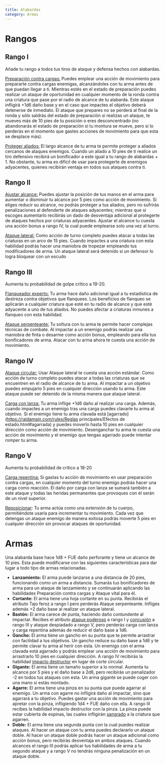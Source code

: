 ```yaml
---
title: Alabardas
category: Armas
---
```


# Rangos

## Rango I 

Añade tu rango a todos tus tiros de ataque y defensa hechos con alabardas.

<u>Preparación contra cargas:</u> Puedes emplear una acción de movimiento para prepararte contra cargas enemigas, alcanzándoles con tu arma antes de que puedan llegar a ti. Mientras estés en el estado de preparación puedes realizar un ataque de oportunidad en cualquier momento de la ronda contra una criatura que pase por el radio de alcance de tu alabarda. Este ataque infligirá +1d6 daño base y en el caso que impactes el objetivo deberá detenerse de inmediato. El ataque que prepares no se perderá al final de la ronda y sólo saldrás del estado de preparación si realizas un ataque, te mueves más de 10 pies de tu posición o eres desconcentrado (no abandonarás el estado de preparación si tu montura se mueve, pero sí lo perderás en el momento que gastes acciones de movimiento para que esta se desplace más).

<u>Proteger aliados:</u> El largo alcance de tu arma te permite proteger a aliados cercanos de ataques enemigos. Cuando un aliado a 10 pies de ti realice un tiro defensivo recibirá un bonificador a este igual a tu rango de alabardas + 1. No obstante, tu arma es difícil de usar para protegerte de enemigos adyacentes, quienes recibirán ventaja en todos sus ataques contra ti.

## Rango II

<u>Ajustar alcance:</u> Puedes ajustar la posición de tus manos en el arma para aumentar o disminuir tu alcance por 5 pies como acción de movimiento. Si eliges reducir su alcance, no podrás proteger a tus aliados, pero no sufrirás penalizaciones al defenderte de ataques adyacentes; mientras que si escoges aumentarlo recibirás un dado de desventaja adicional al protegerte de ataques hechos por criaturas adyacentes. Ajustar el alcance tu cuesta una acción bonus a rango IV, la cual puede emplearse solo una vez al turno.

<u>Ataque lateral:</u> Como acción de turno completo puedes atacar a todas las criaturas en un arco de 15 pies. Cuando impactes a una criatura con esta habilidad podrás hacer una maniobra de tropezar empleando tus modificadores de arma. Un ataque lateral será detenido si un defensor lo logra bloquear con un escudo 

## Rango III 

Aumenta tu probabilidad de golpe crítico a 19-20.

<u>Flanqueador experto:</u> Tu arma hace daño adicional igual a tu estadística de destreza contra objetivos que flanquees. Los beneficios de flanqueo se aplicarán a cualquier criatura que esté en tu radio de alcance y que esté adyacente a uno de tus aliados. No puedes afectar a criaturas inmunes a flanqueo con esta habilidad.

<u>Ataque serpenteante:</u> Tu soltura con tu arma te permite hacer complejas técnicas de combate. Al impactar a un enemigo podrás realizar una maniobra de finta o desarme como acción bonus, empleando para ella tus bonificadores de arma. Atacar con tu arma ahora te cuesta una acción de movimiento.

## Rango IV

<u>Ataque circular:</u> Usar Ataque lateral te cuesta una acción estándar. Como acción de turno completo puedes atacar a todas las criaturas que se encuentren en el radio de alcance de tu arma. Al impactar a un objetivo puedes empujarlo 5 pies en cualquier dirección usando tu arma. Este ataque puede ser detenido de la misma manera que ataque lateral.

<u>Carga con lanza:</u> Tu arma inflige +1d6 daño al realizar una carga. Además, cuando impactes a un enemigo tras una carga puedes clavarle tu arma al objetivo. Si el enemigo tiene tu arma clavada está [agarrado](https://raldamain.com/rules/Reglas principales/Efectos de estado.html#agarrada) y puedes moverlo hasta 10 pies en cualquier dirección como acción de movimiento. Desenganchar tu arma te cuesta una acción de movimiento y el enemigo que tengas agarrado puede intentar romper tu arma.

## Rango V

Aumenta tu probabilidad de crítico a 18-20

<u>Carga repentina:</u> Si gastas tu acción de movimiento en usar preparación contra cargas, en cualquier momento del turno enemigo podrás hacer una carga como reacción. El daño por carga con lanza se sumará también a este ataque y todas las heridas permanentes que provoques con él serán de un nivel superior.

<u>Reposicionar</u>: Tu arma actúa como una extensión de tu cuerpo, permitiéndote usarla para incrementar tu movimiento. Cada vez que detengas un ataque enemigo de manera exitosa podrás moverte 5 pies en cualquier dirección sin provocar ataques de oportunidad.

# Armas

Una alabarda base hace 1d8 + FUE daño perforante y tiene un alcance de 10 pies. Esta puede modificarse con las siguientes características para dar lugar a todo tipo de armas relacionadas.

- **Lanzamiento:** El arma puede lanzarse a una distancia de 20 pies, funcionando como un arma a distancia. Sumarás tus bonificadores de arma para un ataque de lanzamiento y se continuarán aplicando las habilidades Preparación contra cargas y Ataque vital para él.
- **Cortante:** El arma tiene una hoja cortante en su punta. Recibirás el atributo Tajo feroz a rango I pero perderás Ataque serpenteante. Infliges además +2 daño base al realizar un ataque lateral.
- **Bastón:** El arma carece de punta, haciendo daño contundente al impactar. Recibes el atributo [ataque poderoso](https://raldamain.com/rules/Rangos/Armas/contundentes.html#rango-i) a rango I y [concusión](https://raldamain.com/rules/Rangos/Armas/contundentes.html#rango-ii) a rango III y ataque despiadado a rango V, pero perderás carga con lanza y carga repentina además de reducir el daño base a 1d6.
- **Gancho:** El arma tiene un gancho en su punta que te permite arrastrar con facilidad a tus objetivos. Un gancho reduce su daño base a 1d6 y te permite clavar tu arma al herir con esta. Un enemigo con el arma clavada está agarrado y podrás emplear una acción de movimiento para arrastrarlo 10 pies en cualquier dirección. A rango IV recibirás la habilidad [impacto destructor](https://raldamain.com/rules/Rangos/Armas/contundentes.html#rango-iii) en lugar de corte circular.
- **Gigante:** El arma tiene un tamaño superior a lo normal. Aumenta tu alcance por 5 pies y el daño base a 2d6, pero recibirás un penalizador -2 en todos tus ataques con esta. Un arma gigante se puede coger con una mano si estás montado.
- **Agarre:** El arma tiene una pinza en su punta que puede agarrar al enemigo. Un arma con agarre no infligirá daño al impactar, sino que agarrará a tu objetivo. Puedes gastar una acción de movimiento para apretar con la pinza, infligiendo 1d4 + FUE daño con ella. A rango III recibes la habilidad impacto destructor con la pinza. La pinza puede estar cubierta de espinas, las cuales infligirán [sangrado](../Reglas%20principales/Efectos%20de%20estado.md#sangrado) a la criatura que agarren.
- **Doble:** El arma tiene una segunda punta con la cual puedes realizar ataques. Al hacer un ataque con tu arma puedes declararlo un ataque doble. Al hacer un ataque doble podrás hacer un ataque adicional como acción bonus, pero recibirás desventaja en ambos ataques. Cuando alcances el rango III podrás aplicar tus habilidades de arma a tu segundo ataque y a rango V no tendrás ninguna penalización en un ataque doble.